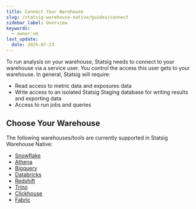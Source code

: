 ```yaml
---
title: Connect Your Warehouse
slug: /statsig-warehouse-native/guides/connect
sidebar_label: Overview
keywords:
  - owner:vm
last_update:
  date: 2025-07-23
---
```


To run analysis on your warehouse, Statsig needs to connect to your warehouse via a service user. You control the access this user gets to your warehouse. In general, Statsig will require:

- Read access to metric data and exposures data
- Write access to an isolated Statsig Staging database for writing results and exporting data
- Access to run jobs and queries

## Choose Your Warehouse

The following warehouses/tools are currently supported in Statsig Warehouse Native:

- [Snowflake](../connecting-your-warehouse/snowflake.md)
- [Athena](../connecting-your-warehouse/athena.md)
- [Bigquery](../connecting-your-warehouse/bigquery.md)
- [Databricks](../connecting-your-warehouse/databricks.md)
- [Redshift](../connecting-your-warehouse/redshift.md)
- [Trino](../connecting-your-warehouse/trino.md)
- [Clickhouse](../connecting-your-warehouse/clickhouse.md)
- [Fabric](connecting-your-warehouse/fabric.md)

